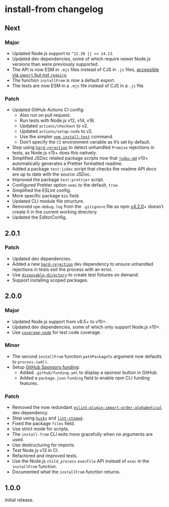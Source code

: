 # install-from changelog

## Next

### Major

- Updated Node.js support to `^12.20 || >= 14.13`.
- Updated dev dependencies, some of which require newer Node.js versions than were previously supported.
- The API is now ESM in `.mjs` files instead of CJS in `.js` files, [accessible via `import` but not `require`](https://nodejs.org/dist/latest/docs/api/esm.html#esm_require).
- The function `installFrom` is now a default export.
- The tests are now ESM in a `.mjs` file instead of CJS in a `.js` file.

### Patch

- Updated GitHub Actions CI config:
  - Also run on pull request.
  - Run tests with Node.js v12, v14, v16.
  - Updated `actions/checkout` to v2.
  - Updated `actions/setup-node` to v2.
  - Use the simpler [`npm install-test`](https://docs.npmjs.com/cli/v7/commands/npm-install-test) command.
  - Don’t specify the `CI` environment variable as it’s set by default.
- Stop using [`hard-rejection`](https://npm.im/hard-rejection) to detect unhandled `Promise` rejections in tests, as Node.js v15+ does this natively.
- Simplified JSDoc related package scripts now that [`jsdoc-md`](https://npm.im/jsdoc-md) v10+ automatically generates a Prettier formatted readme.
- Added a package `test:jsdoc` script that checks the readme API docs are up to date with the source JSDoc.
- Improved the package `test:prettier` script.
- Configured Prettier option `semi` to the default, `true`.
- Simplified the ESLint config.
- More specific package `bin` field.
- Updated CLI module file structure.
- Removed `npm-debug.log` from the `.gitignore` file as npm [v4.2.0](https://github.com/npm/npm/releases/tag/v4.2.0)+ doesn’t create it in the current working directory.
- Updated the EditorConfig.

## 2.0.1

### Patch

- Updated dev dependencies.
- Added a new [`hard-rejection`](https://npm.im/hard-rejection) dev dependency to ensure unhandled rejections in tests exit the process with an error.
- Use [`disposable-directory`](https://npm.im/disposable-directory) to create test fixtures on demand.
- Support installing scoped packages.

## 2.0.0

### Major

- Updated Node.js support from v8.5+ to v10+.
- Updated dev dependencies, some of which only support Node.js v10+.
- Use [`coverage-node`](https://npm.im/coverage-node) for test code coverage.

### Minor

- The second `installFrom` function `pathPackageTo` argument now defaults to `process.cwd()`.
- Setup [GitHub Sponsors funding](https://github.com/sponsors/jaydenseric):
  - Added `.github/funding.yml` to display a sponsor button in GitHub.
  - Added a `package.json` `funding` field to enable npm CLI funding features.

### Patch

- Removed the now redundant [`eslint-plugin-import-order-alphabetical`](https://npm.im/eslint-plugin-import-order-alphabetical) dev dependency.
- Stop using [`husky`](https://npm.im/husky) and [`lint-staged`](https://npm.im/lint-staged).
- Fixed the package `files` field.
- Use strict mode for scripts.
- The `install-from` CLI exits more gracefully when no arguments are used.
- Use destructuring for imports.
- Test Node.js v13 in CI.
- Refactored and improved tests.
- Use the Node.js `child_process` `execFile` API instead of `exec` in the `installFrom` function.
- Documented what the `installFrom` function returns.

## 1.0.0

Initial release.

